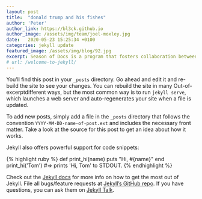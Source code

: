 ```yaml
---
layout: post
title:  "donald trump and his fishes"
author: 'Peter'
author_link: https://bl3ck.github.io
author_image: /assets/img/team/joel-moxley.jpg
date:   2020-05-23 15:25:34 +0100
categories: jekyll update
featured_image: /assets/img/blog/92.jpg
excerpt: Season of Docs is a program that fosters collaboration between technical writers and open source communities to the benefit of both parties. Open source maintainers utilize the writer's technical writing expertise to improve the structure and content of their documentation, while the technical writer is introduced to an open-source community under the guidance of its mentors. Learn more about it on the Google's 
# url: /welcome-to-jekyll/
---
```


You’ll find this post in your `_posts` directory. Go ahead and edit it and re-build the site to see your changes. You can rebuild the site in many 
Out-of-excerptdifferent ways, but the most common way is to run `jekyll serve`, which launches a web server and auto-regenerates your site when a file is updated.
<!--more-->
To add new posts, simply add a file in the `_posts` directory that follows the convention `YYYY-MM-DD-name-of-post.ext` and includes the necessary front matter. Take a look at the source for this post to get an idea about how it works.

Jekyll also offers powerful support for code snippets:

{% highlight ruby %}
def print_hi(name)
  puts "Hi, #{name}"
end
print_hi('Tom')
#=> prints 'Hi, Tom' to STDOUT.
{% endhighlight %}

Check out the [Jekyll docs][jekyll-docs] for more info on how to get the most out of Jekyll. File all bugs/feature requests at [Jekyll’s GitHub repo][jekyll-gh]. If you have questions, you can ask them on [Jekyll Talk][jekyll-talk].

[jekyll-docs]: https://jekyllrb.com/docs/home
[jekyll-gh]:   https://github.com/jekyll/jekyll
[jekyll-talk]: https://talk.jekyllrb.com/
